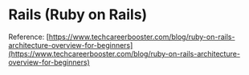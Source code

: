 # Rails (Ruby on Rails)

Reference: [https://www.techcareerbooster.com/blog/ruby-on-rails-architecture-overview-for-beginners](https://www.techcareerbooster.com/blog/ruby-on-rails-architecture-overview-for-beginners)

